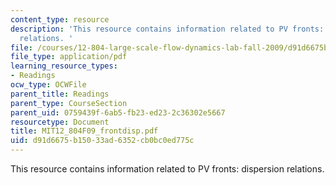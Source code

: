 ```yaml
---
content_type: resource
description: 'This resource contains information related to PV fronts: dispersion
  relations. '
file: /courses/12-804-large-scale-flow-dynamics-lab-fall-2009/d91d6675b15033ad6352cb0bc0ed775c_MIT12_804F09_frontdisp.pdf
file_type: application/pdf
learning_resource_types:
- Readings
ocw_type: OCWFile
parent_title: Readings
parent_type: CourseSection
parent_uid: 0759439f-6ab5-fb23-ed23-2c36302e5667
resourcetype: Document
title: MIT12_804F09_frontdisp.pdf
uid: d91d6675-b150-33ad-6352-cb0bc0ed775c
---
```

This resource contains information related to PV fronts: dispersion relations. 


